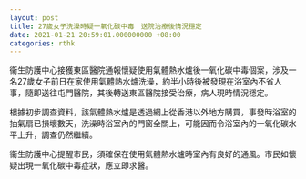```yaml
---
layout: post
title: 27歲女子洗澡時疑一氧化碳中毒　送院治療後情況穩定
date: 2021-01-21 20:59:01.000000000 +08:00
categories: rthk
---
```


衞生防護中心接獲東區醫院通報懷疑使用氣體熱水爐後一氧化碳中毒個案，涉及一名27歲女子前日在家使用氣體熱水爐洗澡，約半小時後被發現在浴室內不省人事，隨即送往屯門醫院，其後轉送東區醫院接受治療，病人現時情況穩定。

根據初步調查資料，該氣體熱水爐是透過網上從香港以外地方購買，事發時浴室的抽氣扇已損壞數天，洗澡時浴室內的門窗全關上，可能因而令浴室內的一氧化碳水平上升，調查仍然繼續。

衞生防護中心提醒市民，須確保在使用氣體熱水爐時室內有良好的通風。市民如懷疑出現一氧化碳中毒症狀，應立即求醫。
